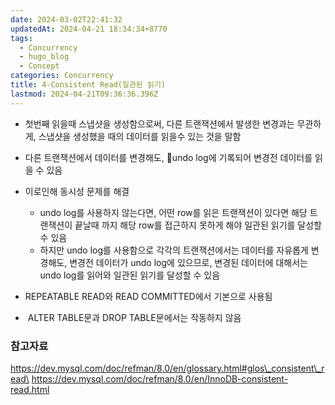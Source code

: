 ```yaml
---
date: 2024-03-02T22:41:32
updatedAt: 2024-04-21 18:34:34+8770
tags:
  - Concurrency
  - hugo_blog
  - Concept
categories: Concurrency
title: 4-Consistent Read(일관된 읽기)
lastmod: 2024-04-21T09:36:36.396Z
---
```

* 첫번째 읽을때 스냅샷을 생성함으로써, 다른 트랜잭션에서 발생한 변경과는 무관하게, 스냅샷을 생성했을 때의 데이터를 읽을수 있는 것을 말함

* 다른 트랜잭션에서 데이터를 변경해도, undo log에 기록되어 변경전 데이터를 읽을 수 있음

* 이로인해 동시성 문제를 해결
  * undo log를 사용하지 않는다면, 어떤 row를 읽은 트랜잭션이 있다면 해당 트랜잭션이 끝날때 까지 해당 row를 접근하지 못하게 해야 일관된 읽기를 달성할 수 있음
  * 하지만 undo log를 사용함으로 각각의 트랜잭션에서는 데이터를 자유롭게 변경해도, 변경전 데이터가 undo log에 있으므로, 변경된 데이터에 대해서는 undo log를 읽어와 일관된 읽기를 달성할 수 있음

* REPEATABLE READ와 READ COMMITTED에서 기본으로 사용됨

*  ALTER TABLE문과 DROP TABLE문에서는 작동하지 않음

### 참고자료

https://dev.mysql.com/doc/refman/8.0/en/glossary.html#glos\_consistent\_read\
https://dev.mysql.com/doc/refman/8.0/en/InnoDB-consistent-read.html
